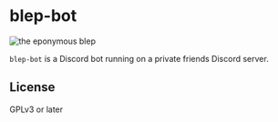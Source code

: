 # blep-bot
![the eponymous blep](https://cdn.discordapp.com/avatars/737073965243039894/1dbe22b6b9dc51fef32433ff3efb5917.webp)

`blep-bot` is a Discord bot running on a private friends Discord server.

## License
GPLv3 or later  